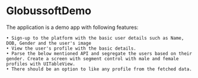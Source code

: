 # GlobussoftDemo

The application is a demo app with following features:

    • Sign-up to the platform with the basic user details such as Name, DOB, Gender and the user's image
    • View the user's profile with the basic details. 
    • Parse the below mentioned API and segregate the users based on their gender. Create a screen with segment control with male and female profiles with UITableView.
    • There should be an option to like any profile from the fetched data.
